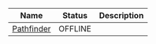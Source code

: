 
|Name|Status|Description|
| ------ | ------ | ----- |
|[Pathfinder](http://d5ieyhjzekampzopfyxpczogxfpjolcthnxdrru3iwampjuf5kc5e4qd.onion)| OFFLINE ||
